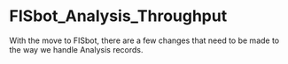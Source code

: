 # FISbot_Analysis_Throughput
With the move to FISbot, there are a few changes that need to be made to the way we handle Analysis records.
